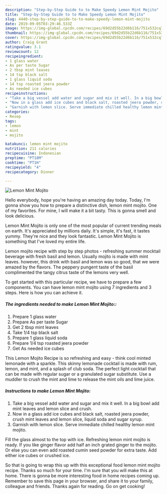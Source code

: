 ```yaml
---
description: "Step-by-Step Guide to to Make Speedy Lemon Mint Mojito"
title: "Step-by-Step Guide to to Make Speedy Lemon Mint Mojito"
slug: 4440-step-by-step-guide-to-to-make-speedy-lemon-mint-mojito
date: 2019-09-05T03:29:46.533Z
image: https://img-global.cpcdn.com/recipes/69d2d55b22d6b116/751x532cq70/lemon-mint-mojito-recipe-main-photo.jpg
thumbnail: https://img-global.cpcdn.com/recipes/69d2d55b22d6b116/751x532cq70/lemon-mint-mojito-recipe-main-photo.jpg
cover: https://img-global.cpcdn.com/recipes/69d2d55b22d6b116/751x532cq70/lemon-mint-mojito-recipe-main-photo.jpg
author: Craig Grant
ratingvalue: 3.1
reviewcount: 12
recipeingredient:
- 1 glass water
- As per taste Sugar
- 2 tbsp mint leaves
- 14 tsp black salt
- 1 glass liquid soda
- 14 tsp roasted jeera powder
- As needed ice cubes
recipeinstructions:
- "Take a big vessel add water and sugar and mix it well. In a big bowl add mint leaves and lemon slice and crush."
- "Now in a glass add ice cubes and black salt, roasted jeera powder, crush mint leaves and lemon slice, liquid soda and sugar syrup."
- "Garnish with lemon slice. Serve immediate chilled healthy lemon mint mojito."
categories:
- Resep
tags:
- lemon
- mint
- mojito

katakunci: lemon mint mojito
nutrition: 211 calories
recipecuisine: Indonesian
preptime: "PT18M"
cooktime: "PT1H"
recipeyield: "4"
recipecategory: Dinner

---
```



![Lemon Mint Mojito](https://img-global.cpcdn.com/recipes/69d2d55b22d6b116/751x532cq70/lemon-mint-mojito-recipe-main-photo.jpg)

Hello everybody, hope you're having an amazing day today. Today, I'm gonna show you how to prepare a distinctive dish, lemon mint mojito. One of my favorites. For mine, I will make it a bit tasty. This is gonna smell and look delicious.

Lemon Mint Mojito is only one of the most popular of current trending meals on earth. It's appreciated by millions daily. It's simple, it's fast, it tastes yummy. They're nice and they look fantastic. Lemon Mint Mojito is something that I've loved my entire life.

Lemon mojito recipe with step by step photos - refreshing summer mocktail beverage with fresh basil and lemon. Usually mojito is made with mint leaves. however, this drink with basil and lemon was so good, that we were amazed by the flavors. The peppery pungent taste of the basil complimented the tangy citrus taste of the lemons very well.


To get started with this particular recipe, we have to prepare a few components. You can have lemon mint mojito using 7 ingredients and 3 steps. Here is how you can achieve it.

##### The ingredients needed to make Lemon Mint Mojito::

1. Prepare 1 glass water
1. Prepare As per taste Sugar
1. Get 2 tbsp mint leaves
1. Take 1/4 tsp black salt
1. Prepare 1 glass liquid soda
1. Prepare 1/4 tsp roasted jeera powder
1. Get As needed ice cubes


This Lemon Mojito Recipe is so refreshing and easy - think cool minted lemonade with a sparkle. This skinny lemonade cocktail is made with rum, lemon, and mint, and a splash of club soda. The perfect light cocktail that can be made with regular sugar or a granulated sugar substitute. Use a muddler to crush the mint and lime to release the mint oils and lime juice. 

##### Instructions to make Lemon Mint Mojito:

1. Take a big vessel add water and sugar and mix it well. In a big bowl add mint leaves and lemon slice and crush.
1. Now in a glass add ice cubes and black salt, roasted jeera powder, crush mint leaves and lemon slice, liquid soda and sugar syrup.
1. Garnish with lemon slice. Serve immediate chilled healthy lemon mint mojito.


Fill the glass almost to the top with ice. Refreshing lemon mint mojito is ready. If you like ginger flavor add half an inch grated ginger to the mojito. Or else you can even add roasted cumin seed powder for extra taste. Add either ice cubes or crushed ice. 

So that is going to wrap this up with this exceptional food lemon mint mojito recipe. Thanks so much for your time. I'm sure that you will make this at home. There is gonna be more interesting food in home recipes coming up. Remember to save this page in your browser, and share it to your family, colleague and friends. Thanks again for reading. Go on get cooking!

